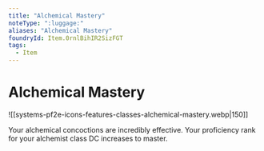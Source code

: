 ```yaml
---
title: "Alchemical Mastery"
noteType: ":luggage:"
aliases: "Alchemical Mastery"
foundryId: Item.0rnlBihIR2SizFGT
tags:
  - Item
---
```


# Alchemical Mastery
![[systems-pf2e-icons-features-classes-alchemical-mastery.webp|150]]

Your alchemical concoctions are incredibly effective. Your proficiency rank for your alchemist class DC increases to master.
